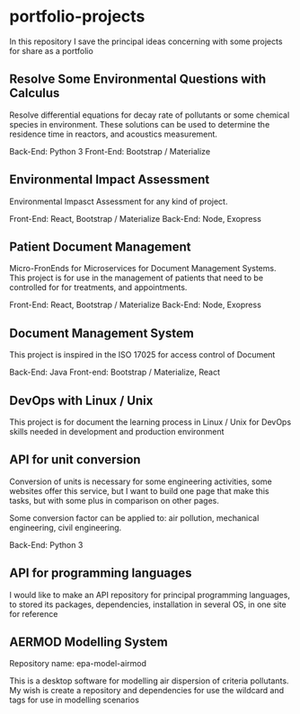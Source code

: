 # portfolio-projects

In this repository I save the principal ideas concerning with some 
projects for share as a portfolio

## Resolve Some Environmental Questions with Calculus

Resolve differential equations for decay rate of pollutants or some 
chemical species in environment. These solutions can be used to determine
the residence time in reactors, and acoustics measurement.

Back-End: Python 3
Front-End: Bootstrap / Materialize


## Environmental Impact Assessment

Environmental Impasct Assessment for any kind of project.

Front-End: React, Bootstrap / Materialize
Back-End: Node, Exopress

## Patient Document Management

Micro-FronEnds for Microservices for Document Management Systems. 
This project is for use in the management of patients that need to be 
controlled for for treatments, and appointments.

Front-End: React, Bootstrap / Materialize
Back-End: Node, Exopress

## Document Management System

This project is inspired in the ISO 17025 for access control of 
Document

Back-End: Java
Front-end: Bootstrap / Materialize, React

## DevOps with Linux / Unix

This project is for document the learning process in Linux / Unix for 
DevOps skills needed in development and production environment

## API for unit conversion

Conversion of units is necessary for some engineering activities, some 
websites offer this service, but I want to build one page that make this 
tasks, but with some plus in comparison on other pages.

Some conversion factor can be applied to: air pollution, mechanical 
engineering, civil engineering.

Back-End: Python 3

## API for programming languages

I would like to make an API repository for principal programming 
languages, to stored its packages, dependencies, installation in 
several OS, in one site for reference

## AERMOD Modelling System

Repository name: epa-model-airmod

This is a desktop software for modelling air dispersion of criteria 
pollutants. My wish is create a repository and dependencies for use 
the wildcard and tags for use in modelling scenarios


<!--
This is my signal for end of line

=====================================================================
Nothing must appear below this line

Micro Frontends 
https://www.freecodecamp.org/news/learn-all-about-micro-frontends/



Creating APIs for python
https://www.freecodecamp.org/news/creating-apis-with-python-free-19-hour-course/


-->
